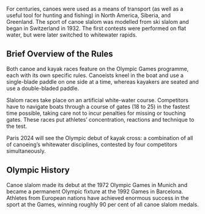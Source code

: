 For centuries, canoes were used as a means of transport (as well as a useful tool for hunting and fishing) in North America, Siberia, and Greenland. The sport of canoe slalom was modelled from ski slalom and began in Switzerland in 1932. The first contests were performed on flat water, but were later switched to whitewater rapids.

## Brief Overview of the Rules

Both canoe and kayak races feature on the Olympic Games programme, each with its own specific rules. Canoeists kneel in the boat and use a single-blade paddle on one side at a time, whereas kayakers are seated and use a double-bladed paddle.

Slalom races take place on an artificial white-water course. Competitors have to navigate boats through a course of gates (18 to 25) in the fastest time possible, taking care not to incur penalties for missing or touching gates. These races put athletes’ concentration, reactions and technique to the test.

Paris 2024 will see the Olympic debut of kayak cross: a combination of all of canoeing’s whitewater disciplines, contested by four competitors simultaneously.

## Olympic History

Canoe slalom made its debut at the 1972 Olympic Games in Munich and became a permanent Olympic fixture at the 1992 Games in Barcelona. Athletes from European nations have achieved enormous success in the sport at the Games, winning roughly 90 per cent of all canoe slalom medals.